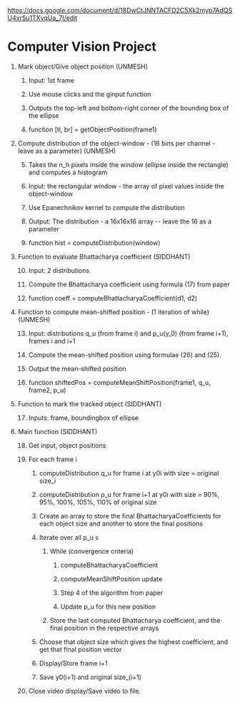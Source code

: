 https://docs.google.com/document/d/18DwCtJNNTACFD2C5Xk2myp7AdQSU4xrSu1TXvqUa_7I/edit

Computer Vision Project
=======================

1. Mark object/Give object position (UNMESH)

    1. Input: 1st frame

    2. Use mouse clicks and the ginput function

    3. Outputs the top-left and bottom-right corner of the bounding box of the ellipse

    4. function [tl, br] = getObjectPosition(frame1)

2. Compute distribution of the object-window - (16 bins per channel - leave as a parameter) (UNMESH)

    5. Takes the n_h pixels inside the window (ellipse inside the rectangle) and computes a histogram

    6. Input: the rectangular window - the array of pixel values inside the object-window

    7. Use Epanechnikov kernel to compute the distribution

    8. Output: The distribution - a 16x16x16 array -- leave the 16 as a parameter

    9. function hist = computeDistribution(window)

3. Function to evaluate Bhattacharya coefficient (SIDDHANT)

    10. Input: 2 distributions

    11. Compute the Bhattacharya coefficient using formula (17) from paper

    12. function coeff = computeBhattacharyaCoefficient(d1, d2)

4. Function to compute mean-shifted position - (1 iteration of while) (UNMESH)

    13. Input: distributions q_u (from frame i) and p_u(y_0) (from frame i+1), frames i and i+1

    14. Compute the mean-shifted position using formulae (26) and (25).

    15. Output the mean-shifted position

    16. function shiftedPos = computeMeanShiftPosition(frame1, q_u, frame2, p_u)

5. Function to mark the tracked object (SIDDHANT)

    17. Inputs: frame, boundingbox of ellipse

6. Main function (SIDDHANT)

    18. Get input, object positions

    19. For each frame i

        1. computeDistribution q_u for frame i at y0i with size = original size_i

        2. computeDistribution p_u for frame i+1 at y0i with size = 90%, 95%, 100%, 105%, 110% of original size

        3. Create an array to store the final BhattacharyaCoefficients for each object size and another to store the final positions

        4. Iterate over all p_u s

            1. While (convergence criteria)

                1. computeBhattacharyaCoefficient

                2. computeMeanShiftPosition update

                3. Step 4 of the algorithm from paper

                4. Update p_u for this new position

            2. Store the last computed Bhattacharya coefficient, and the final position in the respective arrays

        5. Choose that object size which gives the highest coefficient, and get that final position vector

        6. Display/Store frame i+1

        7. Save y0(i+1) and original size_(i+1)

    20. Close video display/Save video to file.

